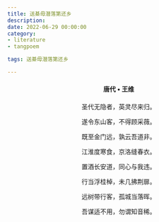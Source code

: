 ```yaml
---
title: 送綦毋潜落第还乡
description:
date: 2022-06-29 00:00:00
category:
- literature
- tangpoem

tags: 送綦毋潜落第还乡

---
```


<div id="poem-author">
唐代 • 王维
</div>
<div id="poem-body">
<p class="poem-paragraph">圣代无隐者，英灵尽来归。</p>
<p class="poem-paragraph">遂令东山客，不得顾采薇。</p>
<p class="poem-paragraph">既至金门远，孰云吾道非。</p>
<p class="poem-paragraph">江淮度寒食，京洛缝春衣。</p>
<p class="poem-paragraph">置酒长安道，同心与我违。</p>
<p class="poem-paragraph">行当浮桂棹，未几拂荆扉。</p>
<p class="poem-paragraph">远树带行客，孤城当落晖。</p>
<p class="poem-paragraph">吾谋适不用，勿谓知音稀。</p>

</div>

<style>

#poem-author {
    width: 100%;
    text-align: center;
    margin: 20px 0;
    font-weight: bold;
}
#poem-body {
    width: 100%;
    text-align: center;
}
.poem-paragraph {
    font-family: "仿宋"
}

</style>